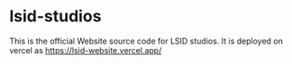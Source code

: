 # lsid-studios

This is the official Website source code for LSID studios.
It is deployed on vercel as https://lsid-website.vercel.app/
